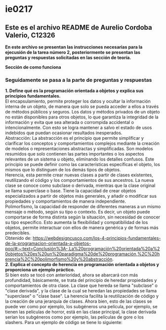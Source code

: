 # ie0217
## Este es el archivo README de Aurelio Cordoba Valerio, C12326

**En este archivo se presentan las instrucciones necesarias para la ejecusión de la tarea número 2, posteriormente se presentan las preguntas y respuestas solicitadas en las sección de teoría.**

**Sección de como funciona**

### Seguidamente se pasa a la parte de preguntas y respuestas 

**1.	Define qué es la programación orientada a objetos y explica sus principios fundamentales.**  
El encapsulamiento, permite proteger los datos y ocultar la información interna de un objeto, de manera que solo se pueda acceder a ellos a través de métodos públicos y seguros. Los datos y métodos privados de un objeto no están disponibles para otros objetos, lo que garantiza la integridad de la información y evita que sea alterada o corrompida accidental o intencionalmente. Con esto se logra mantener a salvo el estado de usos indebidos que puedan ocasionar resultados inesperados.  
Abstracción: La abstracción es el principio que permite simplificar y clarificar los conceptos y comportamientos complejos mediante la creación de modelos o representaciones abstractas y simplificadas. Son modelos resumidos que solo contienen las partes importantes o los aspectos relevantes de un sistema u objeto, eliminando los detalles confusos. Este principio se puede definir como las características específicas el objeto, los mismos que lo distinguen de los demás tipos de objetos.  
Herencia, esta permite crear nuevas clases a partir de clases existentes, reutilizando el código y los comportamientos de sus ancestros. La nueva clase se conoce como subclase o derivada, mientras que la clase original se llama superclase o base. Tiene la capacidad de crear objetos especializados a partir de objetos más generales, y añadir o modificar sus propiedades y comportamientos de manera independiente.  
Polimorfismo, la capacidad de responder de diferentes maneras a un mismo mensaje o método, según su tipo o contexto. Es decir, un objeto puede comportarse de forma distinta según la situación, sin necesidad de conocer su tipo específico. Esto aumenta la flexibilidad y compatibilidad de los objetos, permite interactuar con ellos de manera genérica y de formas más predecibles.  
Obtenido de: https://webdesigncusco.com/los-4-principios-fundamentales-de-la-programacion-orientada-a-objetos-poo/#:~:text=Conclusión%3A-,La%20programación%20orientada%20a%20objetos%20es%20un%20paradigma%20de%20programación,%2C%20herencia%2C%20polimorfismo%20y%20abstracción.   
**2.	Explica el concepto de herencia en programación orientada a objetos y proporciona un ejemplo práctico.**  
Si bien esto se tocó con anterioridad, ahora se abarcará con más profundidad, básicamente, se trata del principio de heredar propiedades y comportamientos de otra clase. La clase que hereda se llama "subclase" o "clase derivada", y la clase de la cual se heredan las propiedades se llama "superclase" o "clase base". La herencia facilita la reutilización de código y la creación de una jerarquía de clases. Ahora bien, esto de las clases se puede ver como por ejemplo, los subgéneros una película, por ejemplo, se tienen las películas de horror, está en las clase principal, la clase derivada serían los subgéneros como por ejemplo, las películas de gore o los slashers. Para un ejemplo de código se tiene lo siguiente:  

